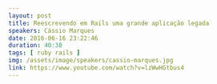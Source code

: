 ```yaml
---
layout: post
title: Reescrevendo em Rails uma grande aplicação legada
speakers: Cássio Marques
date: 2016-06-16 23:22:46
duration: 40:38
tags: [ ruby rails ]
img: /assets/image/speakers/cassio-marques.jpg
link: https://www.youtube.com/watch?v=lzWwHGtbus4
---
```

